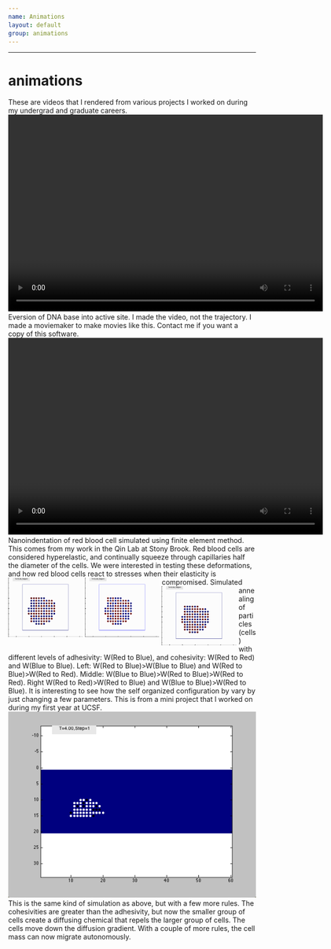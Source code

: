 ```yaml
---
name: Animations
layout: default
group: animations
---
```

---
<script src="http://api.html5media.info/1.1.8/html5media.min.js"></script>
<h1 class="page-header text-center"> animations </h1>
These are videos that I rendered from various projects I worked on during my undergrad and graduate careers.
<video src="eversion_03112010.mp4" width="640" height="400" controls preload></video>
<br>
Eversion of DNA base into active site. I made the video, not the trajectory. I made a moviemaker to make movies like this. Contact me if you want a copy of this software.

<br>
<video src="Indent_normal.mp4" width="640" height="400" controls preload></video>
<br>
Nanoindentation of red blood cell simulated using finite element method. This comes from my work in the Qin Lab at Stony Brook. 
Red blood cells are considered hyperelastic, and continually squeeze through capillaries half the diameter of the cells. 
We were interested in testing these deformations, and how red blood cells react to stresses when their elasticity is compromised. 

<img src="case1.gif"  style="float: left; width: 30%; margin-right: 1%; margin-bottom: 0.5em;"/>
<img src="case2.gif"  style="float: left; width: 30%; margin-right: 1%; margin-bottom: 0.5em;"/>
<img src="case3.gif"  style="float: left; width: 30%; margin-right: 1%; margin-bottom: 0.5em;"/>
Simulated annealing of particles (cells) with different levels of adhesivity: W(Red to Blue), and cohesivity: W(Red to Red) and W(Blue to Blue).
Left: W(Red to Blue)>W(Blue to Blue) and W(Red to Blue)>W(Red to Red). Middle: W(Blue to Blue)>W(Red to Blue)>W(Red to Red). 
Right W(Red to Red)>W(Red to Blue) and W(Blue to Blue)>W(Red to Blue). It is interesting to see how the self organized configuration by 
vary by just changing a few parameters. This is from a mini project that I worked on during my first year at UCSF.

<img src="migration_tube_close.gif" />
This is the same kind of simulation as above, but with a few more rules.
The cohesivities are greater than the adhesivity, but now the smaller group of cells create a diffusing chemical that repels
the larger group of cells. The cells move down the diffusion gradient. With a couple of more rules, the cell mass can now 
migrate autonomously.